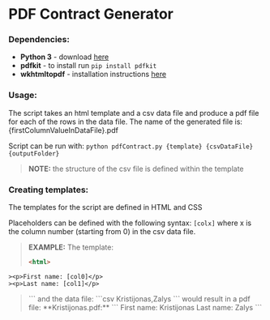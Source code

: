 # PDF Contract Generator

### Dependencies:
* **Python 3** - download [here](https://www.python.org/download/releases/3.0/)
* **pdfkit** - to install run ```pip install pdfkit```
* **wkhtmltopdf** - installation instructions [here](https://wkhtmltopdf.org/)

### Usage:
The script takes an html template and a csv data file and produce a pdf file for each of the rows in the data file. The name of the generated file is: {firstColumnValueInDataFile}.pdf

Script can be run with:
```python pdfContract.py {template} {csvDataFile} {outputFolder}```
> **NOTE:** the structure of the csv file is defined within the template

### Creating templates:
The templates for the script are defined in HTML and CSS

Placeholders can be defined with the following syntax: ```[colx]``` where x is the column number (starting from 0) in the csv data file.

> **EXAMPLE:**
> The template:
>```html
><html>
	><p>First name: [col0]</p>
	><p>Last name: [col1]</p>
></html>
>```
>and the data file:
>```csv
>Kristijonas,Zalys
>```
>would result in a pdf file:
>**Kristijonas.pdf:**
>```
>First name:  Kristijonas
>Last name: Zalys
>```